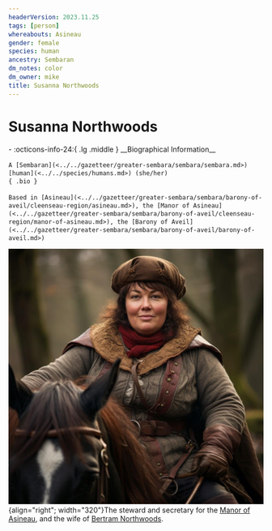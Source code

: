 ```yaml
---
headerVersion: 2023.11.25
tags: [person]
whereabouts: Asineau
gender: female
species: human
ancestry: Sembaran
dm_notes: color
dm_owner: mike
title: Susanna Northwoods
---
```

# Susanna Northwoods
<div class="grid cards ext-narrow-margin ext-one-column" markdown>
- :octicons-info-24:{ .lg .middle } __Biographical Information__

    A [Sembaran](<../../gazetteer/greater-sembara/sembara/sembara.md>) [human](<../../species/humans.md>) (she/her)  
    { .bio }

    Based in [Asineau](<../../gazetteer/greater-sembara/sembara/barony-of-aveil/cleenseau-region/asineau.md>), the [Manor of Asineau](<../../gazetteer/greater-sembara/sembara/barony-of-aveil/cleenseau-region/manor-of-asineau.md>), the [Barony of Aveil](<../../gazetteer/greater-sembara/sembara/barony-of-aveil/barony-of-aveil.md>)
</div>


![Susanna Northwords](../../assets/susanna-northwords.jpg){align="right"; width="320"}The steward and secretary for the [Manor of Asineau](<../../gazetteer/greater-sembara/sembara/barony-of-aveil/cleenseau-region/manor-of-asineau.md>), and the wife of [Bertram Northwoods](<./bertram-northwoods.md>).